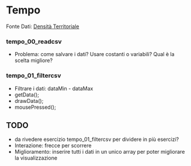 # Tempo
Fonte Dati: [Densità Territoriale](http://dati.veneto.it/dataset/densita-territoriale-1990-2014)

### tempo_00_readcsv
* Problema: come salvare i dati? Usare costanti o variabili? Qual è la scelta migliore?

### tempo_01_filtercsv
* Filtrare i dati: dataMin - dataMax
* getData();
* drawData();
* mousePressed();

## TODO
* da rivedere esercizio tempo_01_filtercsv per dividere in più esercizi?
* Interazione: frecce per scorrere
* Miglioramento: inserire tutti i dati in un unico array per poter migliorare la visualizzazione

